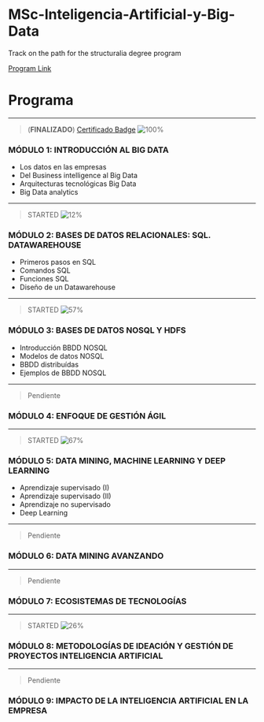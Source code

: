 # MSc-Inteligencia-Artificial-y-Big-Data
Track on the path for the structuralia degree program

[Program Link](https://www.structuralia.com/formacion/master-ia-big-data)

# **Programa**
---
>(**FINALIZADO**) [Certificado Badge](https://cv.iklox.com/badges/badge.php?hash=10475b2506819509cfba1797e89d9541cd78c294)
>![100%](https://progress-bar.dev/100)
### MÓDULO 1: INTRODUCCIÓN AL BIG DATA
* Los datos en las empresas
* Del Business intelligence al Big Data
* Arquitecturas tecnológicas Big Data
* Big Data analytics
---
>STARTED
>![12%](https://progress-bar.dev/12)
### MÓDULO 2: BASES DE DATOS RELACIONALES: SQL. DATAWAREHOUSE
* Primeros pasos en SQL
* Comandos SQL
* Funciones SQL
* Diseño de un Datawarehouse
---
>STARTED
>![57%](https://progress-bar.dev/57)
### MÓDULO 3: BASES DE DATOS NOSQL Y HDFS
* Introducción BBDD NOSQL     
* Modelos de datos NOSQL     
* BBDD distribuídas       
* Ejemplos de BBDD NOSQL      
---
>Pendiente
### MÓDULO 4: ENFOQUE DE GESTIÓN ÁGIL
---
>STARTED
>![67%](https://progress-bar.dev/67)
### MÓDULO 5: DATA MINING, MACHINE LEARNING Y DEEP LEARNING
* Aprendizaje supervisado (I)
* Aprendizaje supervisado (II)
* Aprendizaje no supervisado
* Deep Learning
---
>Pendiente
### MÓDULO 6: DATA MINING AVANZANDO
---
>Pendiente
### MÓDULO 7: ECOSISTEMAS DE TECNOLOGÍAS
---
>STARTED
>![26%](https://progress-bar.dev/26)
### MÓDULO 8: METODOLOGÍAS DE IDEACIÓN Y GESTIÓN DE PROYECTOS INTELIGENCIA ARTIFICIAL
---
>Pendiente
### MÓDULO 9: IMPACTO DE LA INTELIGENCIA ARTIFICIAL EN LA EMPRESA
